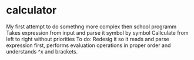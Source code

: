 # calculator
My first attempt to do somethng more complex then school programm 
Takes expression from input and parse it symbol by symbol
Callculate from left to right without priorities 
To do: Redesig it so it reads and parse expression first, performs evaluation operations in proper order and understands ^x and brackets. 

